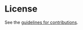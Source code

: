 # License

See the
[guidelines for contributions](https://github.com/kkohbrok/mls-associated-parties/blob/main/CONTRIBUTING.md).

